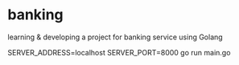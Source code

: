 # banking
learning &amp; developing a project for banking service using Golang
<!-- to start the application , run below command in terminal  -->
SERVER_ADDRESS=localhost SERVER_PORT=8000 go run main.go
